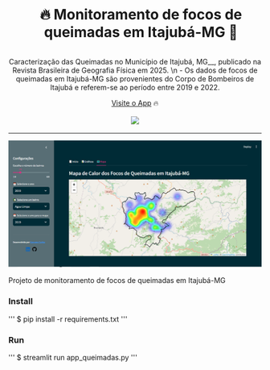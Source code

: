 <div align="center">
  <div id="user-content-toc">
    <ul>
      <summary><h1 style="display: inline-block;">🔥 Monitoramento de focos de queimadas em Itajubá-MG
🚒</h1></summary>
    </ul>
  </div>

  <p>Caracterização das Queimadas no Município de Itajubá, MG__, publicado na Revista Brasileira de Geografia Física em 2025.
            \n - Os dados de focos de queimadas em Itajubá-MG são provenientes do Corpo de Bombeiros de Itajubá e 
            referem-se ao período entre 2019 e 2022.  <a href="https://github.com/geovanecarlos"" target="_blank"></p>
    <a href="https://appqueimadas.streamlit.app/" target="_blank">Visite o App</a>
    🔥
</div>
<br>
<div align="center">
      <a href="https://appqueimadas.streamlit.app/"><img src="https://static.streamlit.io/badges/streamlit_badge_black_white.svg"/></a>
</div>

<hr>

![home-ui](https://github.com/geovanecarlos/app_queimadas/blob/main/dataset/fig_mapa.png?raw=true)

Projeto de monitoramento de focos de queimadas em Itajubá-MG

### Install
''' 
$ pip install -r requirements.txt
'''

### Run
'''
$ streamlit run app_queimadas.py
'''